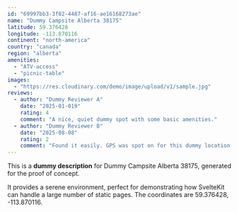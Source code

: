 ```yaml
---
id: "69997bb3-3f82-4487-af16-ae16168273ae"
name: "Dummy Campsite Alberta 38175"
latitude: 59.376428
longitude: -113.870116
continent: "north-america"
country: "canada"
region: "alberta"
amenities:
  - "ATV-access"
  - "picnic-table"
images:
  - "https://res.cloudinary.com/demo/image/upload/v1/sample.jpg"
reviews:
  - author: "Dummy Reviewer A"
    date: "2025-01-019"
    rating: 4
    comment: "A nice, quiet dummy spot with some basic amenities."
  - author: "Dummy Reviewer B"
    date: "2025-08-08"
    rating: 2
    comment: "Found it easily. GPS was spot on for this dummy location."
---
```


This is a **dummy description** for Dummy Campsite Alberta 38175, generated for the proof of concept.

It provides a serene environment, perfect for demonstrating how SvelteKit can handle a large number of static pages. The coordinates are 59.376428, -113.870116.
